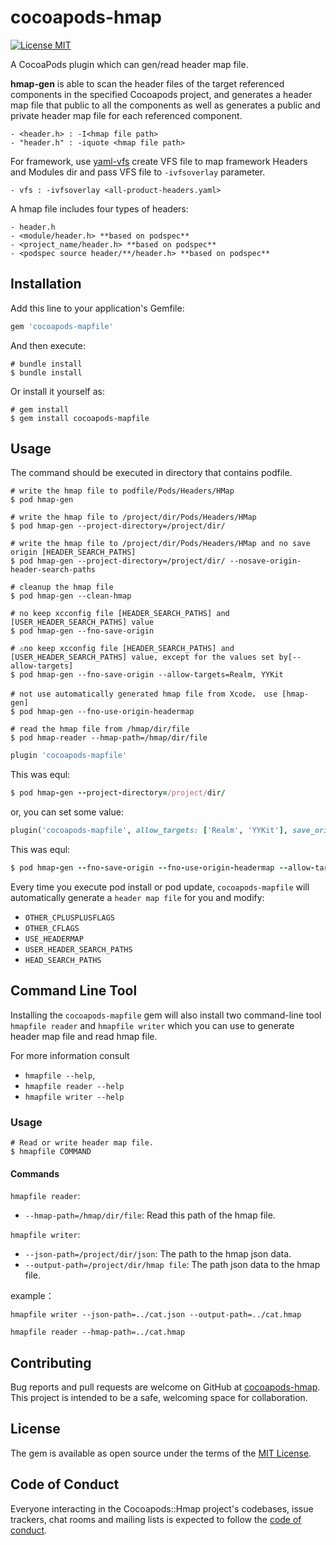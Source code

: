 # cocoapods-hmap

[![License MIT](https://img.shields.io/badge/license-MIT-green.svg?style=flat)](https://raw.githubusercontent.com/wangson1237/SYCSSColor/master/LICENSE)&nbsp;

A CocoaPods plugin which can gen/read header map file.

**hmap-gen** is able to scan the header files of the target referenced components in the specified Cocoapods project, and generates a header map file that public to all the components
as well as generates a public and private header map file for each referenced component.

    - <header.h> : -I<hmap file path>
    - "header.h" : -iquote <hmap file path>

For framework, use [yaml-vfs](https://github.com/Cat1237/yaml-vfs) create VFS file to map framework Headers and Modules dir and pass VFS file to `-ivfsoverlay` parameter.

    - vfs : -ivfsoverlay <all-product-headers.yaml>

A hmap file includes four types of headers:

    - header.h
    - <module/header.h> **based on podspec**
    - <project_name/header.h> **based on podspec**
    - <podspec source header/**/header.h> **based on podspec**

## Installation

Add this line to your application's Gemfile:

```ruby
gem 'cocoapods-mapfile'
```

And then execute:

```shell
# bundle install
$ bundle install
```

Or install it yourself as:

```shell
# gem install
$ gem install cocoapods-mapfile
```

## Usage

The command should be executed in directory that contains podfile.

```shell
# write the hmap file to podfile/Pods/Headers/HMap
$ pod hmap-gen

# write the hmap file to /project/dir/Pods/Headers/HMap
$ pod hmap-gen --project-directory=/project/dir/

# write the hmap file to /project/dir/Pods/Headers/HMap and no save origin [HEADER_SEARCH_PATHS]
$ pod hmap-gen --project-directory=/project/dir/ --nosave-origin-header-search-paths

# cleanup the hmap file
$ pod hmap-gen --clean-hmap

# no keep xcconfig file [HEADER_SEARCH_PATHS] and [USER_HEADER_SEARCH_PATHS] value
$ pod hmap-gen --fno-save-origin

# ⚠️no keep xcconfig file [HEADER_SEARCH_PATHS] and [USER_HEADER_SEARCH_PATHS] value, except for the values ​​set by[--allow-targets]
$ pod hmap-gen --fno-save-origin --allow-targets=Realm, YYKit

# not use automatically generated hmap file from Xcode， use [hmap-gen]
$ pod hmap-gen --fno-use-origin-headermap

# read the hmap file from /hmap/dir/file
$ pod hmap-reader --hmap-path=/hmap/dir/file
```

```rb
plugin 'cocoapods-mapfile'
```
This was equl:
```rb
$ pod hmap-gen --project-directory=/project/dir/ 
```
or, you can set some value:

```rb
plugin('cocoapods-mapfile', allow_targets: ['Realm', 'YYKit'], save_origin: false, use_origin_headermap: false)
```
This was equl:
```rb
$ pod hmap-gen --fno-save-origin --fno-use-origin-headermap --allow-targets=Realm, YYKit
```

Every time you execute pod install or pod update, `cocoapods-mapfile` will automatically generate a `header map file` for you and modify:
- `OTHER_CPLUSPLUSFLAGS`
- `OTHER_CFLAGS`
- `USE_HEADERMAP`
- `USER_HEADER_SEARCH_PATHS`
- `HEAD_SEARCH_PATHS`

## Command Line Tool

Installing the `cocoapods-mapfile` gem will also install two command-line tool `hmapfile reader` and `hmapfile writer` which you can use to generate header map file and read hmap file.

For more information consult 
- `hmapfile --help`,
- `hmapfile reader --help`
- `hmapfile writer --help`

### Usage

```shell
# Read or write header map file.
$ hmapfile COMMAND
```
#### Commands
`hmapfile reader`:
- `--hmap-path=/hmap/dir/file`: Read this path of the hmap file.

`hmapfile writer`:
 - `--json-path=/project/dir/json`: The path to the hmap json data.
- `--output-path=/project/dir/hmap file`: The path json data to the hmap file.

example：

```shell
hmapfile writer --json-path=../cat.json --output-path=../cat.hmap

hmapfile reader --hmap-path=../cat.hmap
```

## Contributing

Bug reports and pull requests are welcome on GitHub at [cocoapods-hmap](https://github.com/Cat1237/cocoapods-hmap). This project is intended to be a safe, welcoming space for collaboration.

## License

The gem is available as open source under the terms of the [MIT License](https://opensource.org/licenses/MIT).

## Code of Conduct

Everyone interacting in the Cocoapods::Hmap project's codebases, issue trackers, chat rooms and mailing lists is expected to follow the [code of conduct](https://github.com/[USERNAME]/cocoapods-hmap/blob/master/CODE_OF_CONDUCT.md).

